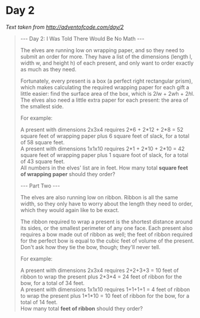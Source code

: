 # Day 2

_Text taken from http://adventofcode.com/day/2_

> --- Day 2: I Was Told There Would Be No Math ---
> 
> The elves are running low on wrapping paper, and so they need to submit an order for more. They have a list of the dimensions (length l, width w, and height h) of each present, and only want to order exactly as much as they need.
> 
> Fortunately, every present is a box (a perfect right rectangular prism), which makes calculating the required wrapping paper for each gift a little easier: find the surface area of the box, which is 2*l*w + 2*w*h + 2*h*l. The elves also need a little extra paper for each present: the area of the smallest side.
> 
> For example:
> 
> A present with dimensions 2x3x4 requires 2\*6 + 2\*12 + 2\*8 = 52 square feet of wrapping paper plus 6 square feet of slack, for a total of 58 square feet.  
> A present with dimensions 1x1x10 requires 2\*1 + 2\*10 + 2\*10 = 42 square feet of wrapping paper plus 1 square foot of slack, for a total of 43 square feet.    
> All numbers in the elves' list are in feet. How many total **square feet of wrapping paper** should they order?
> 
> --- Part Two ---
> 
> The elves are also running low on ribbon. Ribbon is all the same width, so they only have to worry about the length they need to order, which they would again like to be exact.
> 
> The ribbon required to wrap a present is the shortest distance around its sides, or the smallest perimeter of any one face. Each present also requires a bow made out of ribbon as well; the feet of ribbon required for the perfect bow is equal to the cubic feet of volume of the present. Don't ask how they tie the bow, though; they'll never tell.
> 
> For example:
> 
> A present with dimensions 2x3x4 requires 2+2+3+3 = 10 feet of ribbon to wrap the present plus 2\*3\*4 = 24 feet of ribbon for the bow, for a total of 34 feet.  
> A present with dimensions 1x1x10 requires 1+1+1+1 = 4 feet of ribbon to wrap the present plus 1\*1\*10 = 10 feet of ribbon for the bow, for a total of 14 feet.    
> How many total **feet of ribbon** should they order?
